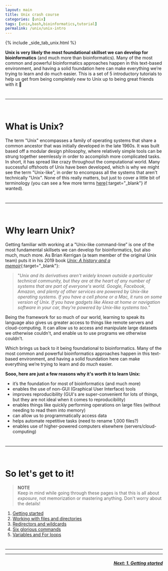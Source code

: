 ```yaml
---
layout: main
title: Unix crash course
categories: [unix]
tags: [unix,bash,bioinformatics,tutorial]
permalink: /unix/unix-intro
---
```


{% include _side_tab_unix.html %}

**Unix is very likely the most foundational skillset we can develop for bioinformatics** (and much more than bioinformatics). Many of the most common and powerful bioinformatics approaches happen in this text-based environment, and having a solid foundation here can make everything we’re trying to learn and do much easier. This is a set of 5 introductory tutorials to help us get from being completely new to Unix up to being great friends with it 🙂 

<hr style="height:10px; visibility:hidden;" />

---
<br>

# What is Unix?
The term "Unix" encompasses a family of operating systems that share a common ancestor that was initially developed in the late 1960s. It was built based off a modular design philosophy, where relatively simple tools can be strung together seemlessly in order to accomplish more complicated tasks. In short, it has spread like crazy throughout the computational world. Many successful offshoots of Unix have been developed, which is why we might see the term "Unix-like", in order to encompass all the systems that aren't technically "Unix". None of this really matters, but just to cover a little bit of terminology (you can see a few more terms [here](https://astrobiomike.github.io/unix/){:target="_blank"} if wanted).

<hr style="height:10px; visibility:hidden;" />

---
<br>

# Why learn Unix?
Getting familiar with working at a "Unix-like command-line” is one of the most fundamental skillsets we can develop for bioinformatics, but also much, much more. As Brian Kerrigan (a team member of the original Unix team) puts it in his 2019 book [*Unix: A history and a memoir*](https://www.cs.princeton.edu/~bwk/memoir.html){:target="_blank"}:

> "*Unix and its derivatives aren't widely known outside a particular technical community, but they are at the heart of any number of systems that are part of everyone's world. Google, Facebook, Amazon, and plenty of other services are powered by Unix-like operating systems. If you have a cell phone or a Mac, it runs on some version of Unix. If you have gadgets like Alexa at home or navigation software in your car, they're powered by Unix-like systems too.*"

Being the framework for so much of our world, learning to speak its language also gives us greater access to things like remote servers and cloud-computing. It can allow us to access and manipulate large datasets we otherwise couldn't, and enable us to use programs we otherwise couldn't.

Which brings us back to it being foundational to bioinformatics. Many of the most common and powerful bioinformatics approaches happen in this text-based environment, and having a solid foundation here can make everything we’re trying to learn and do *much* easier. 

**Sooo, here are just a few reasons why it's worth it to learn Unix:**  

* it’s the foundation for most of bioinformatics (and much more)  
* enables the use of non-GUI (Graphical User Interface) tools  
* improves reproducibility (GUI's are super-convenient for lots of things, but they are not ideal when it comes to reproducibility)  
* enables things like quickly performing operations on large files (without needing to read them into memory)  
* can allow us to programmatically access data  
* helps automate repetitive tasks (need to rename 1,000 files?)  
* enables use of higher-powered computers elsewhere (servers/cloud-computing)  


<hr style="height:10px; visibility:hidden;" />

---
<br>

# So let's get to it!

>**NOTE**  
> Keep in mind while going through these pages is that this is all about <i>exposure</i>, not memorization or mastering anything. Don't worry about the details!  

1. [Getting started](/unix/getting-started)
2. [Working with files and directories](/unix/working-with-files-and-dirs)
3. [Redirectors and wildcards](/unix/wild-redirectors)
4. [Six glorious commands](/unix/six-glorious-commands)
5. [Variables and For loops](/unix/for-loops)  

<hr style="height:10px; visibility:hidden;" />

---
---

<h5><a href="/unix/getting-started" style="float: right"><b>Next:</b> 1. Getting started</a></h5>
